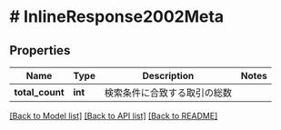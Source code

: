 # # InlineResponse2002Meta

## Properties

Name | Type | Description | Notes
------------ | ------------- | ------------- | -------------
**total_count** | **int** | 検索条件に合致する取引の総数 |

[[Back to Model list]](../../README.md#models) [[Back to API list]](../../README.md#endpoints) [[Back to README]](../../README.md)
